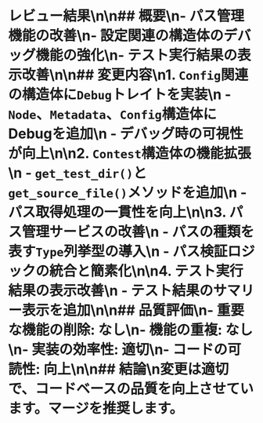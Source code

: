 # レビュー結果\n\n## 概要\n- パス管理機能の改善\n- 設定関連の構造体のデバッグ機能の強化\n- テスト実行結果の表示改善\n\n## 変更内容\n1. `Config`関連の構造体に`Debug`トレイトを実装\n   - `Node`、`Metadata`、`Config`構造体にDebugを追加\n   - デバッグ時の可視性が向上\n\n2. `Contest`構造体の機能拡張\n   - `get_test_dir()`と`get_source_file()`メソッドを追加\n   - パス取得処理の一貫性を向上\n\n3. パス管理サービスの改善\n   - パスの種類を表す`Type`列挙型の導入\n   - パス検証ロジックの統合と簡素化\n\n4. テスト実行結果の表示改善\n   - テスト結果のサマリー表示を追加\n\n## 品質評価\n- 重要な機能の削除: なし\n- 機能の重複: なし\n- 実装の効率性: 適切\n- コードの可読性: 向上\n\n## 結論\n変更は適切で、コードベースの品質を向上させています。マージを推奨します。
